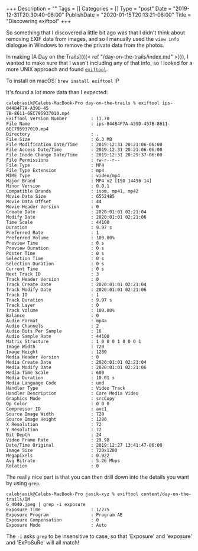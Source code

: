 +++
Description = ""
Tags = []
Categories = []
Type = "post"
Date = "2019-12-31T20:30:40-06:00"
PublishDate = "2020-01-15T20:13:21-06:00"
Title = "Discovering exiftool"
+++

So something that I discovered a little bit ago was that I didn't think about removing EXIF data from images, and so I manually used the `view info` dialogue in Windows to remove the private data from the photos.

In making [A Day on the Trails]({{< ref "/day-on-the-trails/index.md" >}}), I wanted to make sure that I wasn't including any of that info, so I looked for a more UNIX approach and found [`exiftool`](https://exiftool.org/).

To install on macOS: `brew install exiftool` :P

It's found a lot more data than I expected:

```
calebjasik@Calebs-MacBook-Pro day-on-the-trails % exiftool ips-044B4F7A-A39D-45
7B-8611-6EC795937010.mp4
ExifTool Version Number         : 11.70
File Name                       : ips-044B4F7A-A39D-457B-8611-6EC795937010.mp4
Directory                       : .
File Size                       : 6.3 MB
File Modification Date/Time     : 2019:12:31 20:21:06-06:00
File Access Date/Time           : 2019:12:31 20:21:06-06:00
File Inode Change Date/Time     : 2019:12:31 20:29:37-06:00
File Permissions                : rw-r--r--
File Type                       : MP4
File Type Extension             : mp4
MIME Type                       : video/mp4
Major Brand                     : MP4 v2 [ISO 14496-14]
Minor Version                   : 0.0.1
Compatible Brands               : isom, mp41, mp42
Movie Data Size                 : 6552485
Movie Data Offset               : 44
Movie Header Version            : 0
Create Date                     : 2020:01:01 02:21:04
Modify Date                     : 2020:01:01 02:21:06
Time Scale                      : 44100
Duration                        : 9.97 s
Preferred Rate                  : 1
Preferred Volume                : 100.00%
Preview Time                    : 0 s
Preview Duration                : 0 s
Poster Time                     : 0 s
Selection Time                  : 0 s
Selection Duration              : 0 s
Current Time                    : 0 s
Next Track ID                   : 3
Track Header Version            : 0
Track Create Date               : 2020:01:01 02:21:04
Track Modify Date               : 2020:01:01 02:21:06
Track ID                        : 1
Track Duration                  : 9.97 s
Track Layer                     : 0
Track Volume                    : 100.00%
Balance                         : 0
Audio Format                    : mp4a
Audio Channels                  : 2
Audio Bits Per Sample           : 16
Audio Sample Rate               : 44100
Matrix Structure                : 1 0 0 0 1 0 0 0 1
Image Width                     : 720
Image Height                    : 1280
Media Header Version            : 0
Media Create Date               : 2020:01:01 02:21:04
Media Modify Date               : 2020:01:01 02:21:06
Media Time Scale                : 600
Media Duration                  : 10.01 s
Media Language Code             : und
Handler Type                    : Video Track
Handler Description             : Core Media Video
Graphics Mode                   : srcCopy
Op Color                        : 0 0 0
Compressor ID                   : avc1
Source Image Width              : 720
Source Image Height             : 1280
X Resolution                    : 72
Y Resolution                    : 72
Bit Depth                       : 24
Video Frame Rate                : 29.98
Date/Time Original              : 2019:12:27 13:41:47-06:00
Image Size                      : 720x1280
Megapixels                      : 0.922
Avg Bitrate                     : 5.26 Mbps
Rotation                        : 0
```

The really nice part is that you can then drill down into the details you want by using `grep`.

```
calebjasik@Calebs-MacBook-Pro jasik-xyz % exiftool content/day-on-the-trails/IM
G_4040.jpeg | grep -i exposure
Exposure Time                   : 1/275
Exposure Program                : Program AE
Exposure Compensation           : 0
Exposure Mode                   : Auto
```

The `-i` asks `grep` to be insensitive to case, so that 'Exposure' and 'exposure' and 'ExPoSuRe' will all match!
